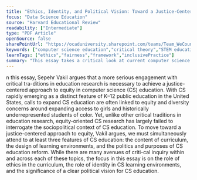 ```yaml
---
title: "Ethics, Identity, and Political Vision: Toward a Justice-Centered Approach to Equity in Computer Science Education"
focus: "Data Science Education"
source: "Harvard Educational Review"
readability: ["Intermediate"]
type: "PDF Article"
openSource: false
sharePointUrl: "https://ocaduniversity.sharepoint.com/teams/Team_WeCount/Shared%20Documents/Resources%20and%20Tools/Literature%20(curated)/Ethics,%20identity,%20and%20political%20vision_toward%20a%20justice-centered%20approach%20to%20equity%20in%20computer%20science%20education.pdf"
keywords: ["computer science education","critical theory","STEM education","ethics","sociocultural theory"]
learnTags: ["ethics","fairness","framework","inclusivePractice"]
summary: "This essay takes a critical look at current computer science curriculum and argues for a justice-centred approach to public school computer science education to ensure issues of equity and any ethical and political implications are addressed. "
---
```

n this essay, Sepehr Vakil argues that a more serious engagement with critical tra-ditions in education research is necessary to achieve a justice-centered approach to equity in computer science (CS) education. With CS rapidly emerging as a distinct feature of K–12 public education in the United States, calls to expand CS education are often linked to equity and diversity concerns around expanding access to girls and historically underrepresented students of color. Yet, unlike other critical traditions in education research, equity-oriented CS research has largely failed to interrogate the sociopolitical context of CS education. To move toward a justice-centered approach to equity, Vakil argues, we must simultaneously attend to at least three features of CS education: the content of curriculum, the design of learning environments, and the politics and purposes of CS education reform. While there are many avenues of criti-cal inquiry within and across each of these topics, the focus in this essay is on the role of ethics in the curriculum, the role of identity in CS learning environments, and the significance of a clear political vision for CS education.
